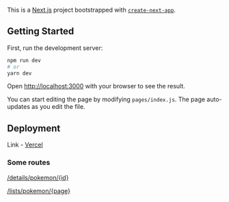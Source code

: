 This is a [Next.js](https://nextjs.org/) project bootstrapped with [`create-next-app`](https://github.com/vercel/next.js/tree/canary/packages/create-next-app).

## Getting Started

First, run the development server:

```bash
npm run dev
# or
yarn dev
```

Open [http://localhost:3000](http://localhost:3000) with your browser to see the result.

You can start editing the page by modifying `pages/index.js`. The page auto-updates as you edit the file.

## Deployment
Link - [Vercel](https://pokenextjs.vercel.app/)

### Some routes
[/details/pokemon/{id}](https://pokenextjs.vercel.app/details/pokemon/4)

[/lists/pokemon/{page}](https://pokenextjs.vercel.app/lists/pokemon/1)

